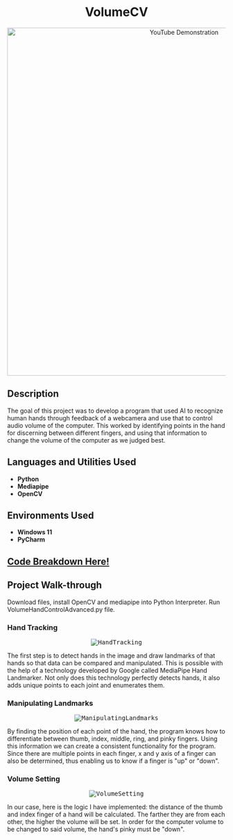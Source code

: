 
<h1 align="center">VolumeCV</h1>

<p align="center">
  <a href="https://www.youtube.com/watch?v=h8sp7vFeV7c"><img src="https://i.imgur.com/364Z23k.gif" alt="YouTube Demonstration" width="800"></a>
</p>

<h2>Description</h2>

<p>The goal of this project was to develop a program that used AI to recognize human hands through feedback of a webcamera and use that to control audio volume of the computer. This worked by identifying points in the hand for discerning between different fingers, and using that information to change the volume of the computer as we judged best.</p>

<h2>Languages and Utilities Used</h2>

<ul>
  <li><b>Python</b></li>
  <li><b>Mediapipe</b></li>
  <li><b>OpenCV</b></li>
</ul>

<h2>Environments Used</h2>

<ul>
  <li><b>Windows 11</b></li>
  <li><b>PyCharm</b></li>
</ul>

<h2>
<a href="https://github.com/pedromussi1/VolumeCV/blob/main/READCODE.md">Code Breakdown Here!</a>
</h2>

<h2>Project Walk-through</h2>

<p>Download files, install OpenCV and mediapipe into Python Interpreter. Run VolumeHandControlAdvanced.py file.</p>

<h3>Hand Tracking</h3>

<p align="center">
  <kbd><img src="https://ai.google.dev/static/edge/mediapipe/images/solutions/hand-landmarks.png" alt="HandTracking"></kbd>
</p>

<p>The first step is to detect hands in the image and draw landmarks of that hands so that data can be compared and manipulated. This is possible with the help of a technology developed by Google called MediaPipe Hand Landmarker. Not only does this technology perfectly detects hands, it also adds unique points to each joint and enumerates them.  </p>

<h3>Manipulating Landmarks</h3>

<p align="center">
  <kbd><img src="https://i.imgur.com/aV0Zl5I.png" alt="ManipulatingLandmarks"></kbd>
</p>

<p>By finding the position of each point of the hand, the program knows how to differentiate between thumb, index, middle, ring, and pinky fingers. Using this information we can create a consistent functionality for the program. Since there are multiple points in each finger, x and y axis of a finger can also be determined, thus enabling us to know if a finger is "up" or "down".</p>

<h3>Volume Setting</h3>

<p align="center">
  <kbd><img src="https://i.imgur.com/vz5C8Se.png" alt="VolumeSetting"></kbd>
</p>

<p>In our case, here is the logic I have implemented: the distance of the thumb and index finger of a hand will be calculated. The farther they are from each other, the higher the volume will be set. In order for the computer volume to be changed to said volume, the hand's pinky must be "down".</p>

